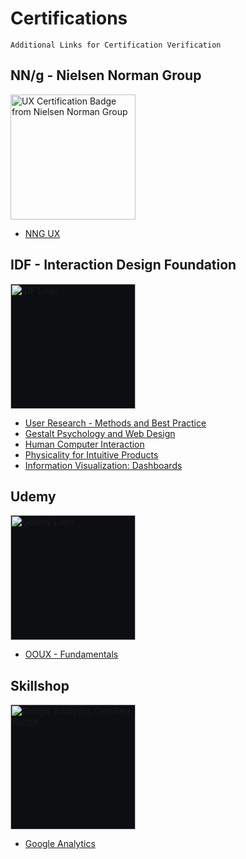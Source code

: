 # Certifications

    Additional Links for Certification Verification

## NN/g - Nielsen Norman Group 
<img src="https://media.nngroup.com/nng-uxc-badge.png" width="200" style="border:none;" alt="UX Certification Badge from Nielsen Norman Group" />

- [NNG UX](https://github.com/midwest-mackey/share/blob/main/Certificates/NNG/NNG-1008666-Mackey.pdf)

## IDF - Interaction Design Foundation
<img src="https://assets.interaction-design.org/img/ixdf-brand/ixdf-logo-full-inverse.svg?id=676b649bd3f811d02e041ff0597403d2" width="200" style="border:none; background-color:#0C0E12;" alt="IDF Logo" />

- [User Research - Methods and Best Practice](https://github.com/midwest-mackey/share/blob/main/Certificates/IDF/IDF-19562-User%20Research-Methods%20and%20Best%20Practices.jpg)
- [Gestalt Psychology and Web Design](https://github.com/midwest-mackey/share/blob/main/Certificates/IDF/IDF-19562-Gestalt%20Psychology%20and%20Web%20Design.jpg)
- [Human Computer Interaction](https://github.com/midwest-mackey/share/blob/main/Certificates/IDF/IDF-19562-Human%20Computer%20Interaction.jpg)
- [Physicality for Intuitive Products](https://github.com/midwest-mackey/share/blob/main/Certificates/IDF/IDF-19562-Physicality%20for%20Intuitive%20Products.jpg)
- [Information Visualization: Dashboards](https://github.com/midwest-mackey/share/blob/main/Certificates/IDF/IDF-19562-Information%20Visualization%20-%20Dashboards.jpg)

## Udemy 
<img src="https://logos-world.net/wp-content/uploads/2021/11/Udemy-Symbol.png" width="200" style="border:none; background-color:#0C0E12;" alt="Udemy Logo">

- [OOUX - Fundamentals](https://github.com/midwest-mackey/share/blob/main/Certificates/Udemy/UC-44550e75-10f2-4b53-9738-bb0c69613a72-Mackey.jpg)

## Skillshop
<img src="https://templates.images.credential.net/16722171176440784346699372916351.png" width="200" style="border:none; background-color:#0C0E12;" alt="Google Analytics Certified Badge">

- [Google Analytics](https://github.com/midwest-mackey/share/blob/main/Certificates/Skillshop/GoogleAnalyticsCertification-CalebMackey-Skillshop-cHJvZHVjdGlvbjg5MTI2.html)